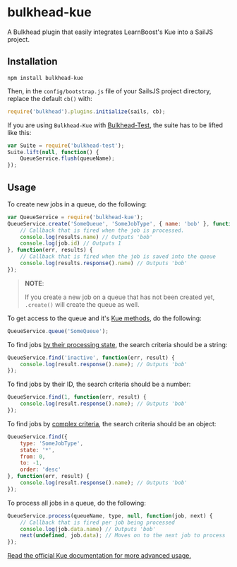 bulkhead-kue
============

A Bulkhead plugin that easily integrates LearnBoost's Kue into a SailJS project.

## Installation

`npm install bulkhead-kue`

Then, in the `config/bootstrap.js` file of your SailsJS project directory, replace the default `cb()` with:

```javascript
require('bulkhead').plugins.initialize(sails, cb);
```

If you are using `Bulkhead-Kue` with [Bulkhead-Test](https://github.com/CodeOtter/bulkhead-test), the suite has to be lifted like this:

```javascript
var Suite = require('bulkhead-test');
Suite.lift(null, function() {
	QueueService.flush(queueName);
});
```

## Usage

To create new jobs in a queue, do the following:

```javascript
var QueueService = require('bulkhead-kue');
QueueService.create('SomeQueue', 'SomeJobType', { name: 'bob' }, function(results, job) {
	// Callback that is fired when the job is processed.
	console.log(results.name) // Outputs 'bob'
	console.log(job.id) // Outputs 1
}, function(err, results) {
	// Callback that is fired when the job is saved into the queue
	console.log(results.response().name) // Outputs 'bob'
});
```

> **NOTE**:
>
> If you create a new job on a queue that has not been created yet, `.create()` will create the queue as well.

To get access to the queue and it's [Kue methods](https://github.com/LearnBoost/kue/blob/0.8.3/lib/kue.js#L84), do the following:

```javascript
QueueService.queue('SomeQueue');
```

To find jobs [by their processing state](https://github.com/LearnBoost/kue/blob/0.8.3/lib/queue/job.js#L125), the search criteria should be a string:

```javascript
QueueService.find('inactive', function(err, result) {
	console.log(result.response().name); // Outputs 'bob'
});
```

To find jobs by their ID, the search criteria should be a number:

```javascript
QueueService.find(1, function(err, result) {
	console.log(result.response().name); // Outputs 'bob'
});
```

To find jobs by [complex criteria](https://github.com/LearnBoost/kue/blob/0.8.3/lib/queue/job.js#L142), the search criteria should be an object:

```javascript
QueueService.find({
	type: 'SomeJobType',
	state: '*',
	from: 0,
	to: -1,
	order: 'desc'
}, function(err, result) {
	console.log(result.response().name); // Outputs 'bob'
});
```

To process all jobs in a queue, do the following:

```javascript
QueueService.process(queueName, type, null, function(job, next) {
    // Callback that is fired per job being processed
	console.log(job.data.name) // Outputs 'bob'
	next(undefined, job.data); // Moves on to the next job to process
});
```

[Read the official Kue documentation for more advanced usage.](https://github.com/LearnBoost/kue)